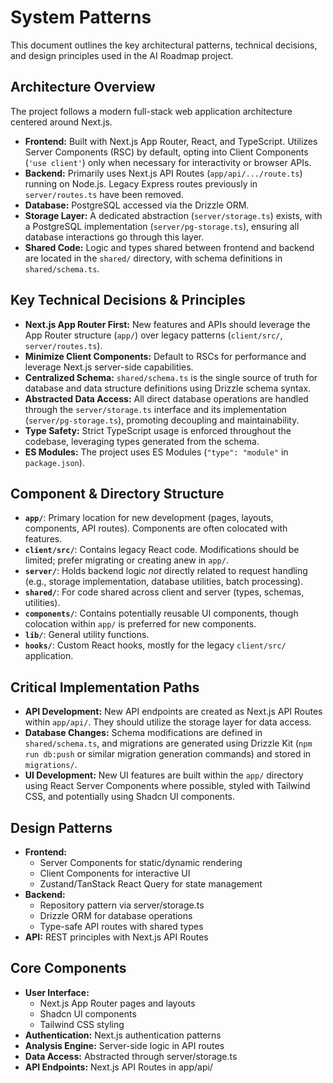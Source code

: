 # System Patterns

This document outlines the key architectural patterns, technical decisions, and design principles used in the AI Roadmap project.

## Architecture Overview

The project follows a modern full-stack web application architecture centered around Next.js.

-   **Frontend:** Built with Next.js App Router, React, and TypeScript. Utilizes Server Components (RSC) by default, opting into Client Components (`'use client'`) only when necessary for interactivity or browser APIs.
-   **Backend:** Primarily uses Next.js API Routes (`app/api/.../route.ts`) running on Node.js. Legacy Express routes previously in `server/routes.ts` have been removed.
-   **Database:** PostgreSQL accessed via the Drizzle ORM.
-   **Storage Layer:** A dedicated abstraction (`server/storage.ts`) exists, with a PostgreSQL implementation (`server/pg-storage.ts`), ensuring all database interactions go through this layer.
-   **Shared Code:** Logic and types shared between frontend and backend are located in the `shared/` directory, with schema definitions in `shared/schema.ts`.

## Key Technical Decisions & Principles

-   **Next.js App Router First:** New features and APIs should leverage the App Router structure (`app/`) over legacy patterns (`client/src/`, `server/routes.ts`).
-   **Minimize Client Components:** Default to RSCs for performance and leverage Next.js server-side capabilities.
-   **Centralized Schema:** `shared/schema.ts` is the single source of truth for database and data structure definitions using Drizzle schema syntax.
-   **Abstracted Data Access:** All direct database operations are handled through the `server/storage.ts` interface and its implementation (`server/pg-storage.ts`), promoting decoupling and maintainability.
-   **Type Safety:** Strict TypeScript usage is enforced throughout the codebase, leveraging types generated from the schema.
-   **ES Modules:** The project uses ES Modules (`"type": "module"` in `package.json`).

## Component & Directory Structure

-   **`app/`**: Primary location for new development (pages, layouts, components, API routes). Components are often colocated with features.
-   **`client/src/`**: Contains legacy React code. Modifications should be limited; prefer migrating or creating anew in `app/`.
-   **`server/`**: Holds backend logic *not* directly related to request handling (e.g., storage implementation, database utilities, batch processing).
-   **`shared/`**: For code shared across client and server (types, schemas, utilities).
-   **`components/`**: Contains potentially reusable UI components, though colocation within `app/` is preferred for new components.
-   **`lib/`**: General utility functions.
-   **`hooks/`**: Custom React hooks, mostly for the legacy `client/src/` application.

## Critical Implementation Paths

-   **API Development:** New API endpoints are created as Next.js API Routes within `app/api/`. They should utilize the storage layer for data access.
-   **Database Changes:** Schema modifications are defined in `shared/schema.ts`, and migrations are generated using Drizzle Kit (`npm run db:push` or similar migration generation commands) and stored in `migrations/`.
-   **UI Development:** New UI features are built within the `app/` directory using React Server Components where possible, styled with Tailwind CSS, and potentially using Shadcn UI components.

## Design Patterns
- **Frontend:**
  - Server Components for static/dynamic rendering
  - Client Components for interactive UI
  - Zustand/TanStack React Query for state management
- **Backend:**
  - Repository pattern via server/storage.ts
  - Drizzle ORM for database operations
  - Type-safe API routes with shared types
- **API:** REST principles with Next.js API Routes

## Core Components
- **User Interface:**
  - Next.js App Router pages and layouts
  - Shadcn UI components
  - Tailwind CSS styling
- **Authentication:** Next.js authentication patterns
- **Analysis Engine:** Server-side logic in API routes
- **Data Access:** Abstracted through server/storage.ts
- **API Endpoints:** Next.js API Routes in app/api/ 